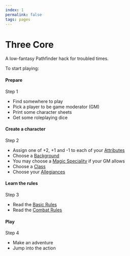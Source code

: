 ```yaml
---
index: 1
permalink: false
tags: pages
---
```

# Three Core

A low-fantasy Pathfinder hack for troubled times.

To start playing:

<section class="summaries">

<section class="summary">

#### Prepare

Step 1

  + Find somewhere to play
  + Pick a player to be game moderator (GM)
  + Print some character sheets
  + Get some roleplaying dice

</section>

<section class="summary">

#### Create a character

Step 2

  + Assign one of +2, +1 and -1 to each of your [Attributes](section/characters/attributes.md)
  + Choose a [Background](section/backgrounds/backgrounds.md)
  + You may choose a [Magic Speciality](section/backgrounds/magic.md) if your GM allows
  + Choose a [Class](section/classes/classes.md)
  + Choose your [Allegiances](section/characters/allegiances.md)

</section>

<section class="summary">

#### Learn the rules

Step 3

  + Read the [Basic Rules](section/rules/rules.md)
  + Read the [Combat Rules](section/combat/combat.md)

</section>

<section class="summary">

#### Play

Step 4

  + Make an adventure
  + Jump into the action

</section>

</section>
